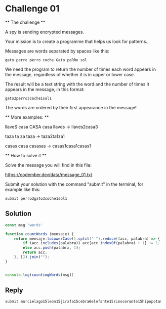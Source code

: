# Challenge 01

** The challenge **

A spy is sending encrypted messages.

Your mission is to create a programme that helps us look for patterns...

Messages are words separated by spaces like this:

``gato perro perro coche Gato peRRo sol``

We need the program to return the number of times each word appears in the message, regardless of whether it is in upper or lower case.

The result will be a text string with the word and the number of times it appears in the message, in this format:

``gato2perro3coche1sol1``

The words are ordered by their first appearance in the message!

** More examples: **

llaveS casa CASA casa llaves -> llaves2casa3

taza ta za taza -> taza2ta1za1

casas casa casasas -> casas1casa1casas1

** How to solve it **

Solve the message you will find in this file:

https://codember.dev/data/message_01.txt

Submit your solution with the command "submit" in the terminal, for example like this:

``submit perro3gato3coche1sol1``

## Solution

```js
const msg 'words'

function countWords (mensaje) {
	return mensaje.toLowerCase().split(" ").reduce((acc, palabra) => {
		if (acc.includes(palabra)) acc[acc.indexOf(palabra) + 1] += 1;
		else acc.push(palabra, 1);
		return acc;
	}, []).join("");
}


console.log(countingWords(msg))

```

## Reply

```bash
submit murcielago15leon15jirafa15cebra6elefante15rinoceronte15hipopotamo15ardilla15mapache15zorro15lobo15oso15puma2jaguar14tigre10leopardo10gato12perro12caballo14vaca14toro14cerdo14oveja14cabra14gallina10pato10ganso10pavo10paloma10halcon11aguila11buho11colibri9canario8loro8tucan8pinguino7flamenco7
```

